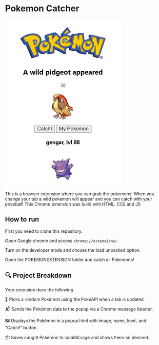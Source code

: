 # Pokemon Catcher

![Alt text](clickbait.PNG "Overview")


This is a browser extension where you can grab the pokemons! When you change your tab a wild pokemon will appear and you can catch with your pokeball! This Chrome extension was build with HTML, CSS and JS

## How to run

First you need to clone this repository.

Open Google chrome and access `chrome://extensions/`

Turn on the developer mode and choose the load unpacked option.

Open the POKEMONEXTENSION folder and catch all Pokemons!

## 🔍 Project Breakdown
Your extension does the following:

  🧠 Picks a random Pokémon using the PokéAPI when a tab is updated.
  
  📬 Sends the Pokémon data to the popup via a Chrome message listener.
  
  🖼️ Displays the Pokémon in a popup.html with image, name, level, and "Catch!" button.
  
  📦 Saves caught Pokémon to localStorage and shows them on demand.
